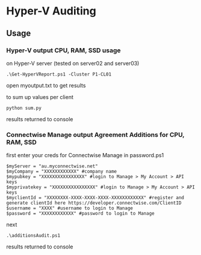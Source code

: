 # Hyper-V Auditing

## Usage

### Hyper-V output CPU, RAM, SSD usage

on Hyper-V server (tested on server02 and server03)

```
.\Get-HyperVReport.ps1 -Cluster P1-CL01
```

open myoutput.txt to get results

to sum up values per client

```
python sum.py
```

results returned to console

### Connectwise Manage output Agreement Additions for CPU, RAM, SSD 

first enter your creds for Connectwise Manage in password.ps1

```
$myServer = "au.myconnectwise.net"
$myCompany = "XXXXXXXXXXXX" #company name
$mypubkey = "XXXXXXXXXXXXXXXX" #login to Manage > My Account > API keys
$myprivatekey = "XXXXXXXXXXXXXXXX" #login to Manage > My Account > API keys
$myclientId = "XXXXXXXX-XXXX-XXXX-XXXX-XXXXXXXXXXXX" #register and generate clientId here https://developer.connectwise.com/ClientID
$username = "XXXX" #username to login to Manage
$password = "XXXXXXXXXXXX" #password to login to Manage
 ```

next

```
.\additionsAudit.ps1
```

results returned to console
